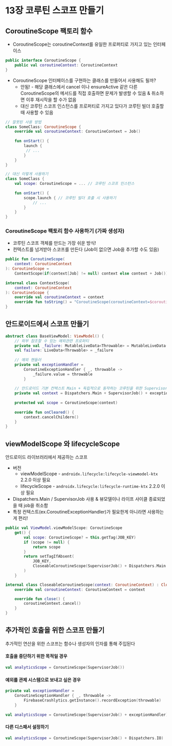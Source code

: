 # 13장 코루틴 스코프 만들기

## CoroutineScope 팩토리 함수

* CoroutineScope는 coroutineContext를 유일한 프로퍼티로 가지고 있는 인터페이스

```kotlin
public interface CoroutineScope {
    public val coroutineContext: CoroutineContext
}
```

* CoroutineScope 인터페이스를 구현하는 클래스를 만들어서 사용해도 될까?
  * 안됨! - 해당 클래스에서 cancel 이나 ensureActive 같은 다른 CoroutineScope의 메서드를 직접 호출하면 문제가 발생할 수 있음 & 취소하면 이후 재시작을 할 수가 없음
  * 대신 코루틴 스코프 인스턴스를 프로퍼티로 가지고 있다가 코루틴 빌더 호출할 때 사용할 수 있음

```kotlin
// 잘못된 사용 방법
class SomeClass: CoroutineScope {
    override val coroutineContext: CoroutineContext = Job()
    
    fun onStart() {
        launch {
         // ...
        }
    }
}

// 대신 이렇게 사용하기
class SomeClass {
    val scope: CoroutineScope = ... // 코루틴 스코프 인스턴스
    
    fun onStart() {
        scope.launch { // 코루틴 빌더 호출 시 사용하기
            // ...
        }
    }
}
```

### CoroutineScope 팩토리 함수 사용하기 (가짜 생성자)

* 코루틴 스코프 객체를 만드는 가장 쉬운 방식!&#x20;
* 컨텍스트를 넘겨받아 스코프를 만든다 (Job이 없으면 Job을 추가할 수도 있음)

```kotlin
public fun CoroutineScope(
    context: CoroutineContext
): CoroutineScope = 
    ContextScope(if(context[Job] != null) context else context + Job())
    
internal class ContextScope(
    context: CoroutineContext
): CoroutineScope {
    override val coroutineContext = context
    override fun toString() = "CoroutineScope(coroutineContext=$coroutineContext)"
}
```

## 안드로이드에서 스코프 만들기

```kotlin
abstract class BaseViewModel: ViewModel() {
    // 외부 참조할 수 있는 예외관련 프로퍼티
    private val _failure: MutableLiveData<Throwable> = MutableLiveData()
    val failure: LiveData<Throwable> = _failure
    
    // 예외 핸들러
    private val exceptionHandler = 
        CoroutineExceptionHandler { _, throwable ->
            _failure.value = throwable
        }
    
    // 안드로이드 기본 컨텍스트 Main + 독립적으로 동작하는 코루틴을 위한 SupervisorJob + 예외 핸들러
    private val context = Dispatchers.Main + SupervisorJob() + exceptionHandler
    
    protected val scope = CoroutineScope(context)
    
    override fun onCleared() {
        context.cancelChildern()
    }
}
```

## viewModelScope 와 lifecycleScope

안드로이드 라이브러리에서 제공하는 스코프

* 버전
  * viewModelScope - `androidx.lifecycle:lifecycle-viewmodel-ktx` 2.2.0 이상 필요
  * lifecycleScope - `androidx.lifecycle:lifecycle-runtime-ktx` 2.2.0 이상 필요
* Dispatchers.Main / SupervisorJob 사용 & 뷰모델이나 라이프 사이클 종료되었을 때 job을 취소함
* 특정 컨텍스트(ex.CoroutineExceptionHandler)가 필요한게 아니라면 사용하는게 편리!

```kotlin
public val ViewModel.viewModelScope: CoroutineScope
    get() {
        val scope: CoroutineScope? = this.getTag(JOB_KEY)
        if (scope != null) {
            return scope
        }
        return setTagIfAbsent(
            JOB_KEY,
            CloseableCoroutineScope(SupervisorJob() + Dispatchers.Main.immediate)
        )
    }

internal class CloseableCoroutineScope(context: CoroutineContext) : Closeable, CoroutineScope {
    override val coroutineContext: CoroutineContext = context

    override fun close() {
        coroutineContext.cancel()
    }
}
```

## 추가적인 호출을 위한 스코프 만들기

추가적인 연산을 위한 스코프는 함수나 생성자의 인자를 통해 주입된다

#### 호출을 중단하기 위한 목적일 경우

```kotlin
val analyticsScope = CoroutineScope(SupervisorJob())
```

#### 예외를 관제 시스템으로 보내고 싶은 경우

```kotlin
private val exceptionHandler = 
    CoroutineSceptionHandler { _, throwable ->
        FirebaseCrashlytics.getInstance().recordException(throwable)
    }
    
val analyticsScope = CoroutineScope(SupervisorJob() + exceptionHandler)
```

#### 다른 디스패서 설정하기

```kotlin
val analyticsScope = CoroutineScope(SupervisorJob() + Dispatchers.IO)
```
